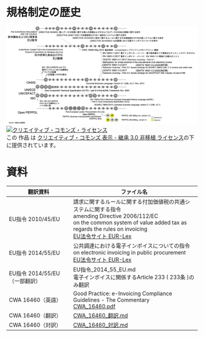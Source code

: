 # 規格制定の歴史
![年表](図/history.png)
<a rel="license" href="http://creativecommons.org/licenses/by-sa/3.0/"><img alt="クリエイティブ・コモンズ・ライセンス" style="border-width:0" src="https://i.creativecommons.org/l/by-sa/3.0/88x31.png" /></a><br />この 作品 は <a rel="license" href="http://creativecommons.org/licenses/by-sa/3.0/">クリエイティブ・コモンズ 表示 - 継承 3.0 非移植 ライセンス</a>の下に提供されています。
# 資料
| 翻訳資料 | ファイル名
| ---- | ----
| EU指令 2010/45/EU | 請求に関するルールに関する付加価値税の共通システムに関する指令<br>amending Directive 2006/112/EC<br>on the common system of value added tax as regards the rules on invoicing<br>[EU法令サイト EUR-Lex](https://eur-lex.europa.eu/legal-content/EN/TXT/PDF/?uri=CELEX:32010L0045&from=EN)
| EU指令 2014/55/EU | 公共調達における電子インボイスについての指令<br>on electronic invoicing in public procurement<br>[EU法令サイト EUR-Lex](https://eur-lex.europa.eu/legal-content/EN/TXT/HTML/?uri=CELEX:32014L0055&from=EN)
| EU指令 2014/55/EU（一部翻訳） | EU指令_2014_55_EU.md<br>電子インボイスに関係するArticle 233 ( 233条 )のみ翻訳
| CWA 16460（英語） | Good Practice: e-Invoicing Compliance Guidelines - The Commentary<br>[CWA_16460.pdf](CWA_16460.pdf)
| CWA 16460（翻訳） | [CWA_16460_翻訳.md](CWA_16460_翻訳.md)
| CWA 16460（対訳） | [CWA_16460_対訳.md](CWA_16460_対訳.md)
